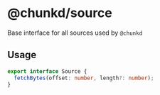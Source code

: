 # @chunkd/source

Base interface for all sources used by `@chunkd`

## Usage

```typescript
export interface Source {
  fetchBytes(offset: number, length?: number);
}
```
